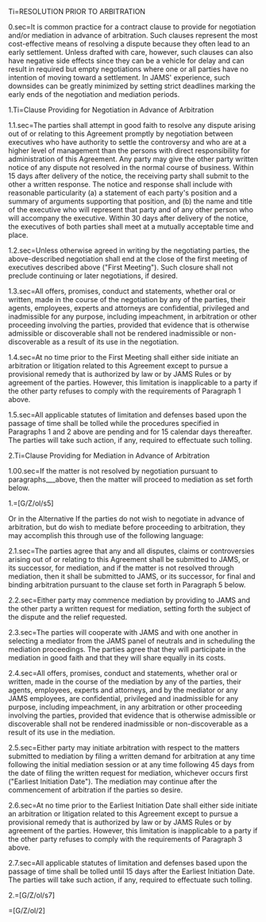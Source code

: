 Ti=RESOLUTION PRIOR TO ARBITRATION

0.sec=It is common practice for a contract clause to provide for negotiation and/or mediation in advance of arbitration. Such clauses represent the most cost-effective means of resolving a dispute because they often lead to an early settlement. Unless drafted with care, however, such clauses can also have negative side effects since they can be a vehicle for delay and can result in required but empty negotiations where one or all parties have no intention of moving toward a settlement. In JAMS' experience, such downsides can be greatly minimized by setting strict deadlines marking the early ends of the negotiation and mediation periods.

1.Ti=Clause Providing for Negotiation in Advance of Arbitration

1.1.sec=The parties shall attempt in good faith to resolve any dispute arising out of or relating to this Agreement promptly by negotiation between executives who have authority to settle the controversy and who are at a higher level of management than the persons with direct responsibility for administration of this Agreement. Any party may give the other party written notice of any dispute not resolved in the normal course of business. Within 15 days after delivery of the notice, the receiving party shall submit to the other a written response. The notice and response shall include with reasonable particularity (a) a statement of each party's position and a summary of arguments supporting that position, and (b) the name and title of the executive who will represent that party and of any other person who will accompany the executive. Within 30 days after delivery of the notice, the executives of both parties shall meet at a mutually acceptable time and place.

1.2.sec=Unless otherwise agreed in writing by the negotiating parties, the above-described negotiation shall end at the close of the first meeting of executives described above ("First Meeting"). Such closure shall not preclude continuing or later negotiations, if desired.

1.3.sec=All offers, promises, conduct and statements, whether oral or written, made in the course of the negotiation by any of the parties, their agents, employees, experts and attorneys are confidential, privileged and inadmissible for any purpose, including impeachment, in arbitration or other proceeding involving the parties, provided that evidence that is otherwise admissible or discoverable shall not be rendered inadmissible or non-discoverable as a result of its use in the negotiation.

1.4.sec=At no time prior to the First Meeting shall either side initiate an arbitration or litigation related to this Agreement except to pursue a provisional remedy that is authorized by law or by JAMS Rules or by agreement of the parties. However, this limitation is inapplicable to a party if the other party refuses to comply with the requirements of Paragraph 1 above.

1.5.sec=All applicable statutes of limitation and defenses based upon the passage of time shall be tolled while the procedures specified in Paragraphs 1 and 2 above are pending and for 15 calendar days thereafter. The parties will take such action, if any, required to effectuate such tolling.
 


2.Ti=Clause Providing for Mediation in Advance of Arbitration

1.00.sec=If the matter is not resolved by negotiation pursuant to paragraphs___above, then the matter will proceed to mediation as set forth below.

1.=[G/Z/ol/s5]


Or in the Alternative
If the parties do not wish to negotiate in advance of arbitration, but do wish to mediate before proceeding to arbitration, they may accomplish this through use of the following language:

2.1.sec=The parties agree that any and all disputes, claims or controversies arising out of or relating to this Agreement shall be submitted to JAMS, or its successor, for mediation, and if the matter is not resolved through mediation, then it shall be submitted to JAMS, or its successor, for final and binding arbitration pursuant to the clause set forth in Paragraph 5 below.

2.2.sec=Either party may commence mediation by providing to JAMS and the other party a written request for mediation, setting forth the subject of the dispute and the relief requested.

2.3.sec=The parties will cooperate with JAMS and with one another in selecting a mediator from the JAMS panel of neutrals and in scheduling the mediation proceedings. The parties agree that they will participate in the mediation in good faith and that they will share equally in its costs.

2.4.sec=All offers, promises, conduct and statements, whether oral or written, made in the course of the mediation by any of the parties, their agents, employees, experts and attorneys, and by the mediator or any JAMS employees, are confidential, privileged and inadmissible for any purpose, including impeachment, in any arbitration or other proceeding involving the parties, provided that evidence that is otherwise admissible or discoverable shall not be rendered inadmissible or non-discoverable as a result of its use in the mediation.

2.5.sec=Either party may initiate arbitration with respect to the matters submitted to mediation by filing a written demand for arbitration at any time following the initial mediation session or at any time following 45 days from the date of filing the written request for mediation, whichever occurs first ("Earliest Initiation Date"). The mediation may continue after the commencement of arbitration if the parties so desire.

2.6.sec=At no time prior to the Earliest Initiation Date shall either side initiate an arbitration or litigation related to this Agreement except to pursue a provisional remedy that is authorized by law or by JAMS Rules or by agreement of the parties. However, this limitation is inapplicable to a party if the other party refuses to comply with the requirements of Paragraph 3 above.

2.7.sec=All applicable statutes of limitation and defenses based upon the passage of time shall be tolled until 15 days after the Earliest Initiation Date. The parties will take such action, if any, required to effectuate such tolling.
 

2.=[G/Z/ol/s7]

=[G/Z/ol/2]
